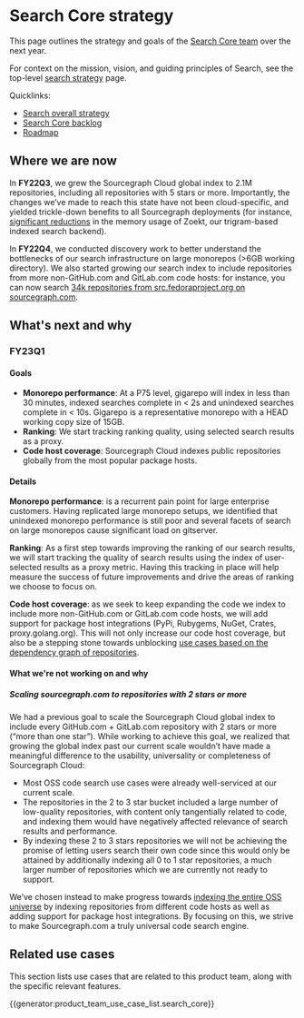# Search Core strategy

This page outlines the strategy and goals of the [Search Core team](../../../../departments/product-engineering/engineering/code-graph/search/core.md) over the next year.

For context on the mission, vision, and guiding principles of Search, see the top-level [search strategy](index.md) page.

Quicklinks:

- [Search overall strategy](../index.md)
- [Search Core backlog](https://github.com/sourcegraph/sourcegraph/issues?q=is%3Aopen+is%3Aissue+label%3Ateam%2Fsearch-core)
- [Roadmap](https://github.com/orgs/sourcegraph/projects/214/views/34?filterQuery=owning-org%3A%22Code+Graph%22+type%3ARoadmap+owning-team%3A%22Search+core%22)

## Where we are now

In **FY22Q3**, we grew the Sourcegraph Cloud global index to 2.1M repositories, including all repositories with 5 stars or more. Importantly, the changes we’ve made to reach this state have not been cloud-specific, and yielded trickle-down benefits to all Sourcegraph deployments (for instance, [significant reductions](https://about.sourcegraph.com/blog/zoekt-memory-optimizations-for-sourcegraph-cloud/) in the memory usage of Zoekt, our trigram-based indexed search backend).

In **FY22Q4**, we conducted discovery work to better understand the bottlenecks of our search infrastructure on large monorepos (>6GB working directory). We also started growing our search index to include repositories from more non-GitHub.com and GitLab.com code hosts: for instance, you can now search [34k repositories from src.fedoraproject.org on sourcegraph.com](https://sourcegraph.com/search?q=context:global+r:%5Esrc%5C.fedoraproject%5C.org/+type:repo+count:all&patternType=literal).

## What's next and why

### FY23Q1

#### Goals

- **Monorepo performance**: At a P75 level, gigarepo will index in less than 30 minutes, indexed searches complete in < 2s and unindexed searches complete in < 10s. Gigarepo is a representative monorepo with a HEAD working copy size of 15GB.
- **Ranking**: We start tracking ranking quality, using selected search results as a proxy.
- **Code host coverage**: Sourcegraph Cloud indexes public repositories globally from the most popular package hosts.

#### Details

**Monorepo performance**: is a recurrent pain point for large enterprise customers. Having replicated large monorepo setups, we identified that unindexed monorepo performance is still poor and several facets of search on large monorepos cause significant load on gitserver.

**Ranking**: As a first step towards improving the ranking of our search results, we will start tracking the quality of search results using the index of user-selected results as a proxy metric. Having this tracking in place will help measure the success of future improvements and drive the areas of ranking we choose to focus on.

**Code host coverage**: as we seek to keep expanding the code we index to include more non-GitHub.com or GitLab.com code hosts, we will add support for package host integrations (PyPi, Rubygems, NuGet, Crates, proxy.golang.org). This will not only increase our code host coverage, but also be a stepping stone towards unblocking [use cases based on the dependency graph of repositories](https://docs.google.com/document/d/1SkM8CG0IksvPEKRBRVLKipiRJTopx6Vq_hSWRJ9NyKs/edit#).

#### What we're not working on and why

##### Scaling sourcegraph.com to repositories with 2 stars or more

We had a previous goal to scale the Sourcegraph Cloud global index to include every GitHub.com + GitLab.com repository with 2 stars or more (“more than one star”). While working to achieve this goal, we realized that growing the global index past our current scale wouldn’t have made a meaningful difference to the usability, universality or completeness of Sourcegraph Cloud:

- Most OSS code search use cases were already well-serviced at our current scale.
- The repositories in the 2 to 3 star bucket included a large number of low-quality repositories, with content only tangentially related to code, and indexing them would have negatively affected relevance of search results and performance.
- By indexing these 2 to 3 stars repositories we will not be achieving the promise of letting users search their own code since this would only be attained by additionally indexing all 0 to 1 star repositories, a much larger number of repositories which we are currently not ready to support.

We’ve chosen instead to make progress towards [indexing the entire OSS universe](https://about.sourcegraph.com/blog/why-index-the-oss-universe/) by indexing repositories from different code hosts as well as adding support for package host integrations. By focusing on this, we strive to make Sourcegraph.com a truly universal code search engine.

## Related use cases

This section lists use cases that are related to this product team, along with the specific relevant features.

{{generator:product_team_use_case_list.search_core}}
